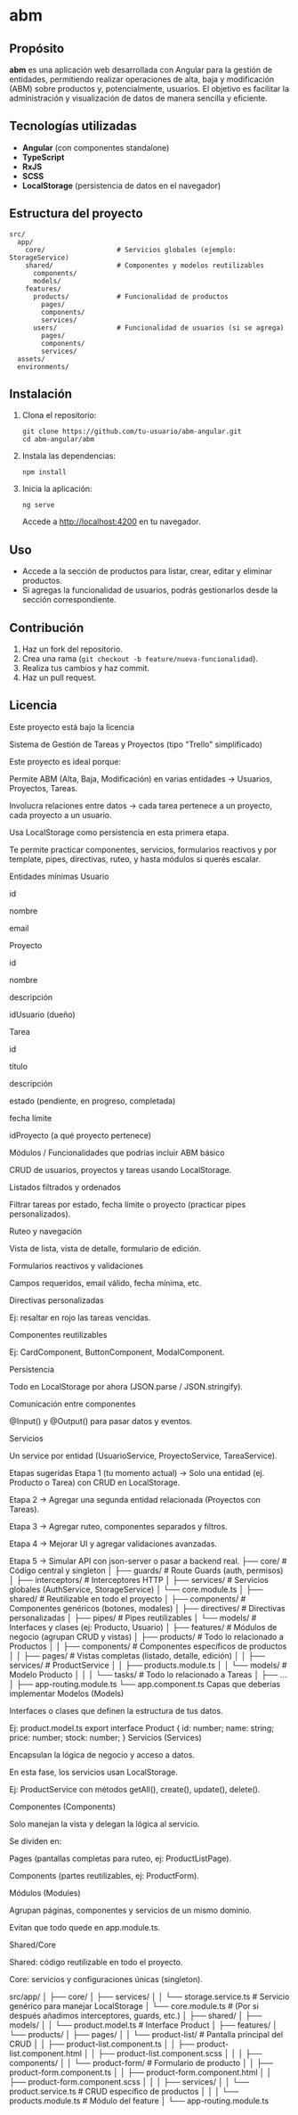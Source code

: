 # abm

## Propósito

**abm** es una aplicación web desarrollada con Angular para la gestión de entidades, permitiendo realizar operaciones de alta, baja y modificación (ABM) sobre productos y, potencialmente, usuarios. El objetivo es facilitar la administración y visualización de datos de manera sencilla y eficiente.

## Tecnologías utilizadas

- **Angular** (con componentes standalone)
- **TypeScript**
- **RxJS**
- **SCSS**
- **LocalStorage** (persistencia de datos en el navegador)

## Estructura del proyecto

```
src/
  app/
    core/                  # Servicios globales (ejemplo: StorageService)
    shared/                # Componentes y modelos reutilizables
      components/
      models/
    features/
      products/            # Funcionalidad de productos
        pages/
        components/
        services/
      users/               # Funcionalidad de usuarios (si se agrega)
        pages/
        components/
        services/
  assets/
  environments/
```

## Instalación

1. Clona el repositorio:
   ```
   git clone https://github.com/tu-usuario/abm-angular.git
   cd abm-angular/abm
   ```
2. Instala las dependencias:
   ```
   npm install
   ```
3. Inicia la aplicación:
   ```
   ng serve
   ```
   Accede a [http://localhost:4200](http://localhost:4200) en tu navegador.

## Uso

- Accede a la sección de productos para listar, crear, editar y eliminar productos.
- Si agregas la funcionalidad de usuarios, podrás gestionarlos desde la sección correspondiente.

## Contribución

1. Haz un fork del repositorio.
2. Crea una rama (`git checkout -b feature/nueva-funcionalidad`).
3. Realiza tus cambios y haz commit.
4. Haz un pull request.

## Licencia

Este proyecto está bajo la licencia

Sistema de Gestión de Tareas y Proyectos (tipo "Trello" simplificado)

Este proyecto es ideal porque:

Permite ABM (Alta, Baja, Modificación) en varias entidades → Usuarios, Proyectos, Tareas.

Involucra relaciones entre datos → cada tarea pertenece a un proyecto, cada proyecto a un usuario.

Usa LocalStorage como persistencia en esta primera etapa.

Te permite practicar componentes, servicios, formularios reactivos y por template, pipes, directivas, ruteo, y hasta módulos si querés escalar.

Entidades mínimas
Usuario

id

nombre

email

Proyecto

id

nombre

descripción

idUsuario (dueño)

Tarea

id

título

descripción

estado (pendiente, en progreso, completada)

fecha límite

idProyecto (a qué proyecto pertenece)

Módulos / Funcionalidades que podrías incluir
ABM básico

CRUD de usuarios, proyectos y tareas usando LocalStorage.

Listados filtrados y ordenados

Filtrar tareas por estado, fecha límite o proyecto (practicar pipes personalizados).

Ruteo y navegación

Vista de lista, vista de detalle, formulario de edición.

Formularios reactivos y validaciones

Campos requeridos, email válido, fecha mínima, etc.

Directivas personalizadas

Ej: resaltar en rojo las tareas vencidas.

Componentes reutilizables

Ej: CardComponent, ButtonComponent, ModalComponent.

Persistencia

Todo en LocalStorage por ahora (JSON.parse / JSON.stringify).

Comunicación entre componentes

@Input() y @Output() para pasar datos y eventos.

Servicios

Un service por entidad (UsuarioService, ProyectoService, TareaService).

Etapas sugeridas
Etapa 1 (tu momento actual) → Solo una entidad (ej. Producto o Tarea) con CRUD en LocalStorage.

Etapa 2 → Agregar una segunda entidad relacionada (Proyectos con Tareas).

Etapa 3 → Agregar ruteo, componentes separados y filtros.

Etapa 4 → Mejorar UI y agregar validaciones avanzadas.

Etapa 5 → Simular API con json-server o pasar a backend real.
├── core/                # Código central y singleton
│   ├── guards/           # Route Guards (auth, permisos)
│   ├── interceptors/     # Interceptores HTTP
│   ├── services/         # Servicios globales (AuthService, StorageService)
│   └── core.module.ts
│
├── shared/               # Reutilizable en todo el proyecto
│   ├── components/       # Componentes genéricos (botones, modales)
│   ├── directives/       # Directivas personalizadas
│   ├── pipes/            # Pipes reutilizables
│   └── models/           # Interfaces y clases (ej: Producto, Usuario)
│
├── features/             # Módulos de negocio (agrupan CRUD y vistas)
│   ├── products/         # Todo lo relacionado a Productos
│   │   ├── components/   # Componentes específicos de productos
│   │   ├── pages/        # Vistas completas (listado, detalle, edición)
│   │   ├── services/     # ProductService
│   │   ├── products.module.ts
│   │   └── models/       # Modelo Producto
│   │
│   └── tasks/            # Todo lo relacionado a Tareas
│       ├── ...
│
├── app-routing.module.ts
└── app.component.ts
Capas que deberías implementar
Modelos (Models)

Interfaces o clases que definen la estructura de tus datos.

Ej: product.model.ts
export interface Product {
  id: number;
  name: string;
  price: number;
  stock: number;
}
Servicios (Services)

Encapsulan la lógica de negocio y acceso a datos.

En esta fase, los servicios usan LocalStorage.

Ej: ProductService con métodos getAll(), create(), update(), delete().

Componentes (Components)

Solo manejan la vista y delegan la lógica al servicio.

Se dividen en:

Pages (pantallas completas para ruteo, ej: ProductListPage).

Components (partes reutilizables, ej: ProductForm).

Módulos (Modules)

Agrupan páginas, componentes y servicios de un mismo dominio.

Evitan que todo quede en app.module.ts.

Shared/Core

Shared: código reutilizable en todo el proyecto.

Core: servicios y configuraciones únicas (singleton).


src/app/
│
├── core/
│   ├── services/
│   │   └── storage.service.ts     # Servicio genérico para manejar LocalStorage
│   └── core.module.ts             # (Por si después añadimos interceptores, guards, etc.)
│
├── shared/
│   ├── models/
│   │   └── product.model.ts       # Interface Product
│
├── features/
│   └── products/
│       ├── pages/
│       │   └── product-list/      # Pantalla principal del CRUD
│       │       ├── product-list.component.ts
│       │       ├── product-list.component.html
│       │       ├── product-list.component.scss
│       │
│       ├── components/
│       │   └── product-form/      # Formulario de producto
│       │       ├── product-form.component.ts
│       │       ├── product-form.component.html
│       │       ├── product-form.component.scss
│       │
│       ├── services/
│       │   └── product.service.ts # CRUD específico de productos
│       │
│       └── products.module.ts     # Módulo del feature
│
└── app-routing.module.ts
